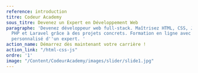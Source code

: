 ```yaml
---
reference: introduction
titre: Codeur Academy
sous_titre: Devenez un Expert en Développement Web
paragraphe: 'Devenez développeur web full-stack. Maîtrisez HTML, CSS, JavaScript,
  PHP et Laravel grâce à des projets concrets. Formation en ligne avec accompagnement
  personnalisé d''un expert. '
action_name: Démarrez dès maintenant votre carrière !
action_link: "/html-css-js"
ordre: '1'
image: "/Content/CodeurAcademy/images/slider/slide1.jpg"
---
```

